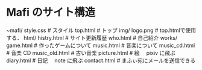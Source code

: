 # Mafi のサイト構造

~mafi/
	style.css		# スタイル
	top.html		# トップ
	img/
		logo.png		# top.htmlで使用する．
	html/
		histry.html		# サイト更新履歴
		who.html		# 自己紹介
		works/
			game.html		# 作ったゲームについて
			music.html		# 音楽について
				music_cd.html	# 音楽 CD
				music_old.html	# 古い音楽
			picture.html 	# 絵　 pixiv に飛ぶ
		diary.html 		# 日記　 note に飛ぶ
		contact.html 	# まふぃ宛にメールを送信できる